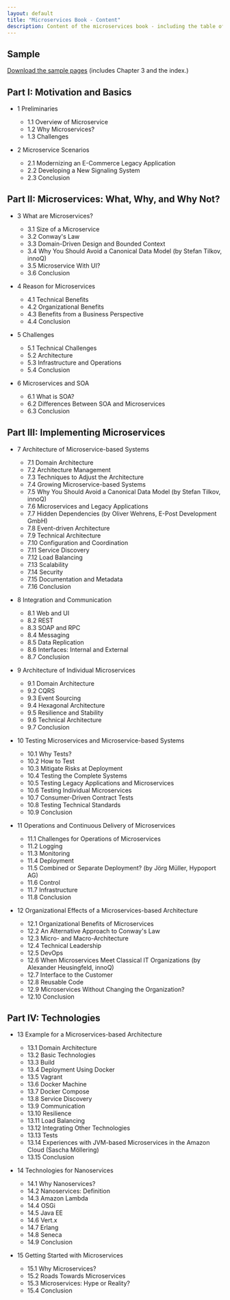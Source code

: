 ```yaml
---
layout: default
title: "Microservices Book - Content"
description: Content of the microservices book - including the table of content
---
```


## Sample

[Download the sample
pages](http://www.informit.com/content/images/9780134602417/samplepages/9780134602417.pdf)
(includes Chapter 3 and the index.)
      
## Part I: Motivation and Basics


* 1 Preliminaries
  * 1.1 Overview of Microservice
  * 1.2 Why Microservices?
  * 1.3 Challenges
	
      
* 2 Microservice Scenarios      
  * 2.1 Modernizing an E-Commerce Legacy Application
  * 2.2 Developing a New Signaling System
  * 2.3 Conclusion
      

## Part II: Microservices: What, Why, and Why Not?
  
* 3 What are Microservices?

  * 3.1 Size of a Microservice
  * 3.2 Conway's Law
  * 3.3 Domain-Driven Design and Bounded Context
  * 3.4 Why You Should Avoid a Canonical Data Model (by Stefan Tilkov, innoQ)
  * 3.5 Microservice With UI?
  * 3.6 Conclusion

* 4 Reason for Microservices

  * 4.1 Technical Benefits
  * 4.2 Organizational Benefits
  * 4.3 Benefits from a Business Perspective
  * 4.4 Conclusion

* 5 Challenges

  * 5.1 Technical Challenges
  * 5.2 Architecture
  * 5.3 Infrastructure and Operations
  * 5.4 Conclusion

* 6 Microservices and SOA

  * 6.1 What is SOA?
  * 6.2 Differences Between SOA and Microservices
  * 6.3 Conclusion

  


## Part III: Implementing Microservices</h2>


* 7 Architecture of Microservice-based Systems
  
  * 7.1 Domain Architecture
  * 7.2 Architecture Management
  * 7.3 Techniques to Adjust the Architecture
  * 7.4 Growing Microservice-based Systems
  * 7.5 Why You Should Avoid a Canonical Data Model (by Stefan Tilkov, innoQ)
  * 7.6 Microservices and Legacy Applications
  * 7.7 Hidden Dependencies (by Oliver Wehrens, E-Post Development GmbH)
  * 7.8 Event-driven Architecture
  * 7.9 Technical Architecture
  * 7.10 Configuration and Coordination
  * 7.11 Service Discovery
  * 7.12 Load Balancing
  * 7.13 Scalability
  * 7.14 Security
  * 7.15 Documentation and Metadata
  * 7.16 Conclusion
  
* 8 Integration and Communication
  
  * 8.1 Web and UI
  * 8.2 REST
  * 8.3 SOAP and RPC
  * 8.4 Messaging
  * 8.5 Data Replication
  * 8.6 Interfaces: Internal and External
  * 8.7 Conclusion
  
* 9 Architecture of Individual Microservices
  
  * 9.1 Domain Architecture
  * 9.2 CQRS
  * 9.3 Event Sourcing
  * 9.4 Hexagonal Architecture
  * 9.5 Resilience and Stability
  * 9.6 Technical Architecture
  * 9.7 Conclusion
  
* 10 Testing Microservices and Microservice-based Systems
  
  * 10.1 Why Tests?
  * 10.2 How to Test
  * 10.3 Mitigate Risks at Deployment
  * 10.4 Testing the Complete Systems
  * 10.5 Testing Legacy Applications and Microservices
  * 10.6 Testing Individual Microservices
  * 10.7  Consumer-Driven Contract Tests
  * 10.8 Testing Technical Standards
  * 10.9 Conclusion

* 11 Operations and Continuous Delivery of Microservices
  
  * 11.1 Challenges for Operations of Microservices
  * 11.2 Logging
  * 11.3 Monitoring
  * 11.4 Deployment
  * 11.5 Combined or Separate Deployment? (by Jörg Müller, Hypoport AG)
  * 11.6 Control
  * 11.7 Infrastructure
  * 11.8 Conclusion
  
* 12 Organizational Effects of a Microservices-based Architecture
  
  * 12.1 Organizational Benefits of Microservices
  * 12.2 An Alternative Approach to Conway's Law
  * 12.3 Micro- and Macro-Architecture
  * 12.4 Technical Leadership
  * 12.5 DevOps
  * 12.6 When Microservices Meet Classical IT Organizations (by Alexander Heusingfeld, innoQ)
  * 12.7 Interface to the Customer
  * 12.8 Reusable Code
  * 12.9 Microservices Without Changing the Organization?
  * 12.10 Conclusion
  
## Part IV: Technologies
  
* 13 Example for a Microservices-based Architecture

  * 13.1 Domain Architecture
  * 13.2 Basic Technologies
  * 13.3 Build
  * 13.4 Deployment Using Docker
  * 13.5 Vagrant
  * 13.6 Docker Machine
  * 13.7 Docker Compose
  * 13.8 Service Discovery
  * 13.9 Communication
  * 13.10 Resilience
  * 13.11 Load Balancing
  * 13.12 Integrating Other Technologies
  * 13.13 Tests
  * 13.14 Experiences with JVM-based Microservices in the Amazon Cloud (Sascha Möllering)
  * 13.15 Conclusion

* 14 Technologies for Nanoservices

  * 14.1 Why Nanoservices?
  * 14.2 Nanoservices: Definition
  * 14.3 Amazon Lambda
  * 14.4 OSGi
  * 14.5 Java EE
  * 14.6 Vert.x
  * 14.7 Erlang
  * 14.8 Seneca
  * 14.9 Conclusion

  
* 15 Getting Started with Microservices
  
  * 15.1 Why Microservices?
  * 15.2 Roads Towards Microservices
  * 15.3 Microservices: Hype or Reality?
  * 15.4 Conclusion